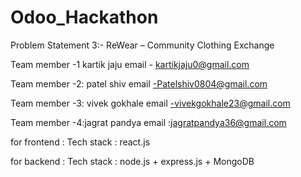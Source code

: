 # Odoo_Hackathon
Problem Statement 3:- ReWear – Community Clothing Exchange

Team member -1 kartik jaju 
email - kartikjaju0@gmail.com

Team member -2: patel shiv 
email -Patelshiv0804@gmail.com

Team member -3: vivek gokhale
email -vivekgokhale23@gmail.com

Team member -4:jagrat pandya
email :jagratpandya36@gmail.com

for frontend : 
 Tech stack : react.js 

for backend : 
  Tech stack : node.js + express.js + MongoDB 
